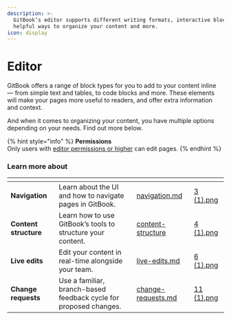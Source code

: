 ```yaml
---
description: >-
  GitBook’s editor supports different writing formats, interactive blocks,
  helpful ways to organize your content and more.
icon: display
---
```


# Editor

GitBook offers a range of block types for you to add to your content inline — from simple text and tables, to code blocks and more. These elements will make your pages more useful to readers, and offer extra information and context.

And when it comes to organizing your content, you have multiple options depending on your needs. Find out more below.

{% hint style="info" %}
**Permissions**\
Only users with [editor permissions or higher](../../account-management/member-management/roles.md) can edit pages.
{% endhint %}

### Learn more about

<table data-card-size="large" data-view="cards" data-full-width="false"><thead><tr><th></th><th></th><th data-hidden data-card-target data-type="content-ref"></th><th data-hidden data-card-cover data-type="files"></th></tr></thead><tbody><tr><td><strong>Navigation</strong></td><td>Learn about the UI and how to navigate pages in GitBook.</td><td><a href="navigation.md">navigation.md</a></td><td><a href="../../.gitbook/assets/3 (1).png">3 (1).png</a></td></tr><tr><td><strong>Content structure</strong></td><td>Learn how to use GitBook’s tools to structure your content.</td><td><a href="content-structure/">content-structure</a></td><td><a href="../../.gitbook/assets/4 (1).png">4 (1).png</a></td></tr><tr><td><strong>Live edits</strong></td><td>Edit your content in real-time alongside your team.</td><td><a href="live-edits.md">live-edits.md</a></td><td><a href="../../.gitbook/assets/6 (1).png">6 (1).png</a></td></tr><tr><td><strong>Change requests</strong></td><td>Use a familiar, branch-based feedback cycle for proposed changes.</td><td><a href="change-requests.md">change-requests.md</a></td><td><a href="../../.gitbook/assets/11 (1).png">11 (1).png</a></td></tr></tbody></table>

